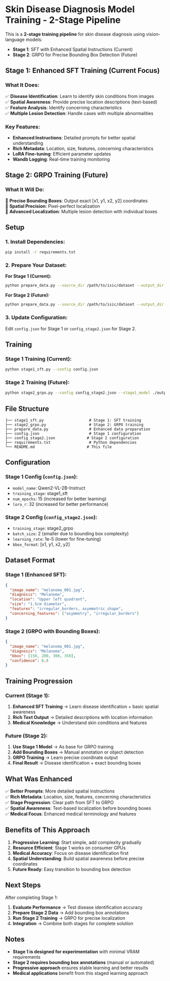 # Skin Disease Diagnosis Model Training - 2-Stage Pipeline

This is a **2-stage training pipeline** for skin disease diagnosis using vision-language models:

- **Stage 1**: SFT with Enhanced Spatial Instructions (Current)
- **Stage 2**: GRPO for Precise Bounding Box Detection (Future)

## **Stage 1: Enhanced SFT Training (Current Focus)**

### **What It Does:**
✅ **Disease Identification**: Learn to identify skin conditions from images  
✅ **Spatial Awareness**: Provide precise location descriptions (text-based)  
✅ **Feature Analysis**: Identify concerning characteristics  
✅ **Multiple Lesion Detection**: Handle cases with multiple abnormalities  

### **Key Features:**
- **Enhanced Instructions**: Detailed prompts for better spatial understanding
- **Rich Metadata**: Location, size, features, concerning characteristics
- **LoRA Fine-tuning**: Efficient parameter updates
- **Wandb Logging**: Real-time training monitoring

## **Stage 2: GRPO Training (Future)**

### **What It Will Do:**
🎯 **Precise Bounding Boxes**: Output exact [x1, y1, x2, y2] coordinates  
🎯 **Spatial Precision**: Pixel-perfect localization  
🎯 **Advanced Localization**: Multiple lesion detection with individual boxes  

## **Setup**

### **1. Install Dependencies:**
```bash
pip install -r requirements.txt
```

### **2. Prepare Your Dataset:**

**For Stage 1 (Current):**
```bash
python prepare_data.py --source_dir /path/to/isic/dataset --output_dir ./data --stage 1
```

**For Stage 2 (Future):**
```bash
python prepare_data.py --source_dir /path/to/isic/dataset --output_dir ./data --stage 2
```

### **3. Update Configuration:**
Edit `config.json` for Stage 1 or `config_stage2.json` for Stage 2.

## **Training**

### **Stage 1 Training (Current):**
```bash
python stage1_sft.py --config config.json
```

### **Stage 2 Training (Future):**
```bash
python stage2_grpo.py --config config_stage2.json --stage1_model ./outputs/stage1_final_model
```

## **File Structure**

```
├── stage1_sft.py                    # Stage 1: SFT training
├── stage2_grpo.py                   # Stage 2: GRPO training  
├── prepare_data.py                  # Enhanced data preparation
├── config.json                      # Stage 1 configuration
├── config_stage2.json              # Stage 2 configuration
├── requirements.txt                 # Python dependencies
└── README.md                       # This file
```

## **Configuration**

### **Stage 1 Config (`config.json`):**
- `model_name`: Qwen2-VL-2B-Instruct
- `training_stage`: stage1_sft
- `num_epochs`: 15 (increased for better learning)
- `lora_r`: 32 (increased for better performance)

### **Stage 2 Config (`config_stage2.json`):**
- `training_stage`: stage2_grpo
- `batch_size`: 2 (smaller due to bounding box complexity)
- `learning_rate`: 1e-5 (lower for fine-tuning)
- `bbox_format`: [x1, y1, x2, y2]

## **Dataset Format**

### **Stage 1 (Enhanced SFT):**
```json
{
  "image_name": "melanoma_001.jpg",
  "diagnosis": "Melanoma",
  "location": "Upper left quadrant",
  "size": "1.5cm diameter",
  "features": "irregular_borders, asymmetric_shape",
  "concerning_features": ["asymmetry", "irregular_borders"]
}
```

### **Stage 2 (GRPO with Bounding Boxes):**
```json
{
  "image_name": "melanoma_001.jpg",
  "diagnosis": "Melanoma",
  "bbox": [150, 200, 300, 350],
  "confidence": 0.9
}
```

## **Training Progression**

### **Current (Stage 1):**
1. **Enhanced SFT Training** → Learn disease identification + basic spatial awareness
2. **Rich Text Output** → Detailed descriptions with location information
3. **Medical Knowledge** → Understand skin conditions and features

### **Future (Stage 2):**
1. **Use Stage 1 Model** → As base for GRPO training
2. **Add Bounding Boxes** → Manual annotation or object detection
3. **GRPO Training** → Learn precise coordinate output
4. **Final Result** → Disease identification + exact bounding boxes

## **What Was Enhanced**

✅ **Better Prompts**: More detailed spatial instructions  
✅ **Rich Metadata**: Location, size, features, concerning characteristics  
✅ **Stage Progression**: Clear path from SFT to GRPO  
✅ **Spatial Awareness**: Text-based localization before bounding boxes  
✅ **Medical Focus**: Enhanced medical terminology and features  

## **Benefits of This Approach**

1. **Progressive Learning**: Start simple, add complexity gradually
2. **Resource Efficient**: Stage 1 works on consumer GPUs
3. **Medical Accuracy**: Focus on disease identification first
4. **Spatial Understanding**: Build spatial awareness before precise coordinates
5. **Future Ready**: Easy transition to bounding box detection

## **Next Steps**

After completing Stage 1:
1. **Evaluate Performance** → Test disease identification accuracy
2. **Prepare Stage 2 Data** → Add bounding box annotations
3. **Run Stage 2 Training** → GRPO for precise localization
4. **Integration** → Combine both stages for complete solution

## **Notes**

- **Stage 1 is designed for experimentation** with minimal VRAM requirements
- **Stage 2 requires bounding box annotations** (manual or automated)
- **Progressive approach** ensures stable learning and better results
- **Medical applications** benefit from this staged learning approach
